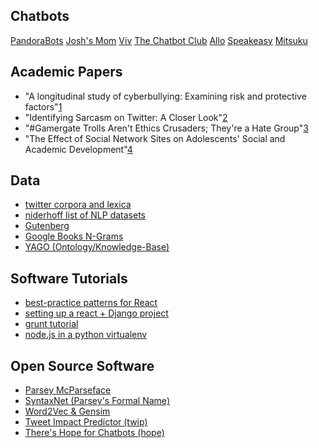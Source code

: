 ## Chatbots

[PandoraBots](http://www.pandorabots.com/)
[Josh's Mom](https://chatbotsmagazine.com/what-if-mom-had-a-chatbot-that-could-live-on-after-shes-gone-video-b9e11dab1937#.788p5kw6m)
[Viv](https://techcrunch.com/2015/02/20/viv-built-by-siris-creators-scores-12-5-million-for-an-ai-technology-that-can-teach-itself/)
[The Chatbot Club](http://www.lifehacker.com.au/2016/05/meet-viv-the-future-of-chatbots-and-artificial-intelligence/)
[Allo](https://research.googleblog.com/2016/05/chat-smarter-with-allo.html)
[Speakeasy](http://lauragelston.ghost.io/)
[Mitsuku](http://www.mitsuku.com/)

## Academic Papers

- "A longitudinal study of cyberbullying: Examining risk and protective factors"[1]
- "Identifying Sarcasm on Twitter: A Closer Look"[2]
- "#Gamergate Trolls Aren't Ethics Crusaders; They're a Hate Group"[3]
- "The Effect of Social Network Sites on Adolescents' Social and Academic Development"[4]


[1]: http://www.dplabucy.com/uploads/2/5/9/0/25908118/fanti_demetriou_hawa_2012.pdf "A longitudinal study of cyberbullying"
[2]: http://www.aclweb.org/anthology/P11-2102 "Identifying Sarcasm on Twitter"
[3]: http://jezebel.com/gamergate-trolls-arent-ethics-crusaders-theyre-a-hate-1644984010 "#Gamergate Trolls Aren't Ethics Crusaders; They're a Hate Group"
[4]: http://ahnjune.com/wp-content/uploads/2011/11/0Final-Ahn2011JASIST.pdf "The Effect of Social Network Sites on Adolescents' Social and Academic Development"
[Warner]: http://www.aclweb.org/anthology/W12-2103 "Detecting Hate Speech on the World Wide Web"
[Xiang]: http://www.cs.cmu.edu/~lingwang/papers/sp250-xiang.pdf "Detecting Offensive Tweets via Topical Feature Discovery"
[Jones]: http://www.noswearing.com/about.php "No Swear List & Curse Filter"

## Data

- [twitter corpora and lexica](http://saifmohammad.com/WebPages/lexicons.html)
- [niderhoff list of NLP datasets](https://github.com/niderhoff/nlp-datasets)
- [Gutenberg](https://en.wikipedia.org/wiki/Project_Gutenberg)
- [Google Books N-Grams](http://storage.googleapis.com/books/ngrams/books/datasetsv2.html)
- [YAGO (Ontology/Knowledge-Base)](https://en.wikipedia.org/wiki/YAGO_(database))

## Software Tutorials

- [best-practice patterns for React](https://github.com/facebookincubator/create-react-app)
- [setting up a react + Django project](http://gregblogs.com/how-django-reactjs-and-browserify/)
- [grunt tutorial](https://lincolnloop.com/blog/simplifying-your-django-frontend-tasks-grunt/)
- [node.js in a python virtualenv](https://lincolnloop.com/blog/installing-nodejs-and-npm-python-virtualenv/)

## Open Source Software

- [Parsey McParseface](https://research.googleblog.com/2016/05/announcing-syntaxnet-worlds-most.html)
- [SyntaxNet (Parsey's Formal Name)](https://github.com/tensorflow/models/tree/master/syntaxnet)
- [Word2Vec & Gensim](https://radimrehurek.com/gensim/models/word2vec.html)
- [Tweet Impact Predictor (twip)](http://github.com/totalgood/twip)
- [There's Hope for Chatbots (hope)](http://github.com/totalgood/hope)
